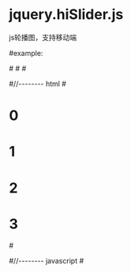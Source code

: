 # jquery.hiSlider.js
js轮播图，支持移动端

#example:

#<link rel="stylesheet" href="css/jquery.hiSlider.css">
#<script src="js/jquery.1.9.1.js"></script>
#<script src="js/jquery.hiSlider.js"></script>

#//-------- html
#<div class="hiSlider">
#    <div class="hiSlider-item" data-title="00">0</div>
#    <div class="hiSlider-item" data-title="11">1</div>
#    <div class="hiSlider-item" data-title="22">2</div>
#    <div class="hiSlider-item" data-title="33">3</div>
#</div>

#//-------- javascript
#<script>
#    $('.hiSlider').hiSlider();
#</script>
